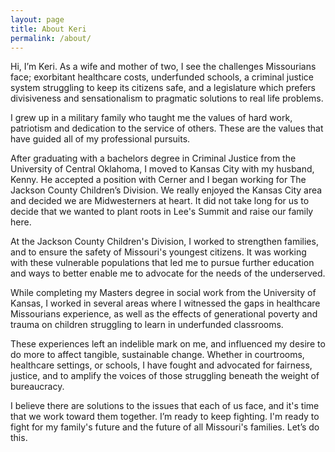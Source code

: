```yaml
---
layout: page
title: About Keri
permalink: /about/
---
```


Hi, I’m Keri. As a wife and mother of two, I see the challenges Missourians face; exorbitant healthcare costs, underfunded schools, a criminal justice system struggling to keep its citizens safe, and a legislature which prefers divisiveness and sensationalism to pragmatic solutions to real life problems. 

I grew up in a military family who taught me the values of hard work, patriotism and dedication to the service of others. These are the values that have guided all of my professional pursuits.

After graduating with a bachelors degree in Criminal Justice from the University of Central Oklahoma, I moved to Kansas City with my husband, Kenny. He accepted a position with Cerner and I began working for The Jackson County Children’s Division. We really enjoyed the Kansas City area and decided we are Midwesterners at heart. It did not take long for us to decide that we wanted to plant roots in Lee's Summit and raise our family here.

At the Jackson County Children's Division, I worked to strengthen families, and to ensure the safety of Missouri's youngest citizens. It was working with these vulnerable populations that led me to pursue further education and ways to better enable me to advocate for the needs of the underserved.  

While completing my Masters degree in social work from the University of Kansas, I worked in several areas where I witnessed the gaps in healthcare Missourians experience, as well as the effects of generational poverty and trauma on children struggling to learn in underfunded classrooms. 

These experiences left an indelible mark on me, and influenced my desire to do more to affect tangible, sustainable change. Whether in courtrooms, healthcare settings, or schools, I have fought and advocated for fairness, justice, and to amplify the voices of those struggling beneath the weight of bureaucracy.

I believe there are solutions to the issues that each of us face, and it's time that we work toward them together. I’m ready to keep fighting. I'm ready to fight for my family's future and the future of all Missouri's families. Let’s do this.
